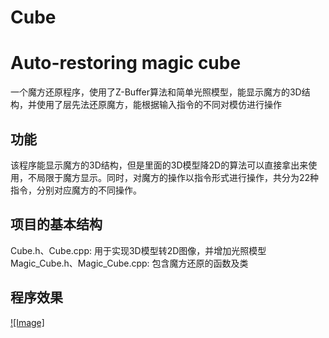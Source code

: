# Cube
Auto-restoring magic cube
=========================

一个魔方还原程序，使用了Z-Buffer算法和简单光照模型，能显示魔方的3D结构，并使用了层先法还原魔方，能根据输入指令的不同对模仿进行操作

功能
-----

该程序能显示魔方的3D结构，但是里面的3D模型降2D的算法可以直接拿出来使用，不局限于魔方显示。同时，对魔方的操作以指令形式进行操作，共分为22种指令，分别对应魔方的不同操作。

项目的基本结构
-------------

Cube.h、Cube.cpp: 用于实现3D模型转2D图像，并增加光照模型  
Magic_Cube.h、Magic_Cube.cpp: 包含魔方还原的函数及类

程序效果
--------


[![Image]](https://raw.githubusercontent.com/lingzerol/Cube/master/Program%20performance/cube_restoring.PNG)